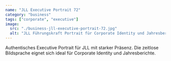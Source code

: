 ```yaml
---
name: "JLL Executive Portrait 72"
category: "business"
tags: ["corporate", "executive"]
image:
  src: "./business-jll-executive-portrait-72.jpg"
  alt: "JLL Führungskraft Portrait für Corporate Identity und Jahresberichte"
---
```


Authentisches Executive Portrait für JLL mit starker Präsenz. Die zeitlose Bildsprache eignet sich ideal für Corporate Identity und Jahresberichte.